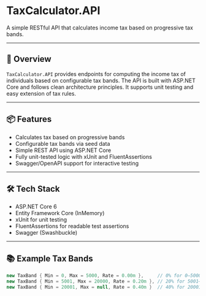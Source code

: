 ﻿# TaxCalculator.API

A simple RESTful API that calculates income tax based on progressive tax bands.

---

## 🚀 Overview

`TaxCalculator.API` provides endpoints for computing the income tax of individuals based on configurable tax bands. The API is built with ASP.NET Core and follows clean architecture principles. It supports unit testing and easy extension of tax rules.

---

## 📦 Features

- Calculates tax based on progressive bands
- Configurable tax bands via seed data
- Simple REST API using ASP.NET Core
- Fully unit-tested logic with xUnit and FluentAssertions
- Swagger/OpenAPI support for interactive testing

---

## 🛠️ Tech Stack

- ASP.NET Core 6
- Entity Framework Core (InMemory)
- xUnit for unit testing
- FluentAssertions for readable test assertions
- Swagger (Swashbuckle)

---

## 📚 Example Tax Bands

```csharp
new TaxBand { Min = 0, Max = 5000, Rate = 0.00m },     // 0% for 0–5000
new TaxBand { Min = 5001, Max = 20000, Rate = 0.20m }, // 20% for 5001–20000
new TaxBand { Min = 20001, Max = null, Rate = 0.40m }  // 40% for 20001+
